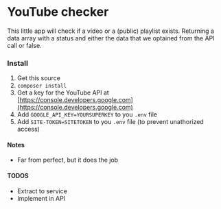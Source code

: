 # YouTube checker

This little app will check if a video or a (public) playlist exists.
Returning a data array with a status and either the data that we
optained from the API call or false.

### Install
1. Get this source
2. ```composer install```
3. Get a key for the YouTube API at [https://console.developers.google.com](https://console.developers.google.com)
4. Add ```GOOGLE_API_KEY=YOURSUPERKEY``` to you ```.env``` file
5. Add ```SITE-TOKEN=SITETOKEN``` to you ```.env``` file (to prevent unathorized access)

#### Notes
- Far from perfect, but it does the job

#### TODOS
- Extract to service
- Implement in API